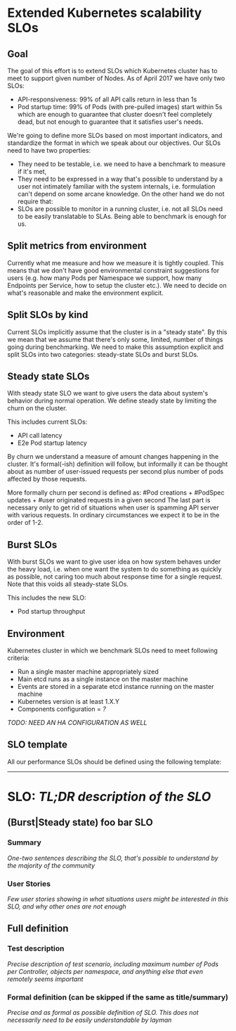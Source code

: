# Extended Kubernetes scalability SLOs

## Goal
The goal of this effort is to extend SLOs which Kubernetes cluster has to meet to support given number of Nodes. As of April 2017 we have only two SLOs:
- API-responsiveness: 99% of all API calls return in less than 1s
- Pod startup time: 99% of Pods (with pre-pulled images) start within 5s
which are enough to guarantee that cluster doesn't feel completely dead, but not enough to guarantee that it satisfies user's needs.

We're going to define more SLOs based on most important indicators, and standardize the format in which we speak about our objectives. Our SLOs need to have two properties:
- They need to be testable, i.e. we need to have a benchmark to measure if it's met,
- They need to be expressed in a way that's possible to understand by a user not intimately familiar with the system internals, i.e. formulation can't depend on some arcane knowledge.
On the other hand we do not require that:
- SLOs are possible to monitor in a running cluster, i.e. not all SLOs need to be easily translatable to SLAs. Being able to benchmark is enough for us.

## Split metrics from environment
Currently what me measure and how we measure it is tightly coupled. This means that we don't have good environmental constraint suggestions for users (e.g. how many Pods per Namespace we support, how many Endpoints per Service, how to setup the cluster etc.). We need to decide on what's reasonable and make the environment explicit.

## Split SLOs by kind
Current SLOs implicitly assume that the cluster is in a "steady state". By this we mean that we assume that there's only some, limited, number of things going during benchmarking. We need to make this assumption explicit and split SLOs into two categories: steady-state SLOs and burst SLOs.

## Steady state SLOs
With steady state SLO we want to give users the data about system's behavior during normal operation. We define steady state by limiting the churn on the cluster. 

This includes current SLOs:
- API call latency
- E2e Pod startup latency

By churn we understand a measure of amount changes happening in the cluster. It's formal(-ish) definition will follow, but informally it can be thought about as number of user-issued requests per second plus number of pods affected by those requests. 

More formally churn per second is defined as:
#Pod creations + #PodSpec updates + #user originated requests in a given second
The last part is necessary only to get rid of situations when user is spamming API server with various requests. In ordinary circumstances we expect it to be in the order of 1-2. 

## Burst SLOs
With burst SLOs we want to give user idea on how system behaves under the heavy load, i.e. when one want the system to do something as quickly as possible, not caring too much about response time for a single request. Note that this voids all steady-state SLOs.

This includes the new SLO:
- Pod startup throughput

## Environment
Kubernetes cluster in which we benchmark SLOs need to meet following criteria:
- Run a single master machine appropriately sized
- Main etcd runs as a single instance on the master machine
- Events are stored in a separate etcd instance running on the master machine
- Kubernetes version is at least 1.X.Y
- Components configuration = _?_

_TODO: NEED AN HA CONFIGURATION AS WELL_

## SLO template
All our performance SLOs should be defined using the following template:

---

# SLO: *TL;DR description of the SLO*
## (Burst|Steady state) foo bar SLO

### Summary
_One-two sentences describing the SLO, that's possible to understand by the majority of the community_

### User Stories
_Few user stories showing in what situations users might be interested in this SLO, and why other ones are not enough_

## Full definition
### Test description
_Precise description of test scenario, including maximum number of Pods per Controller, objects per namespace, and anything else that even remotely seems important_

### Formal definition (can be skipped if the same as title/summary)
_Precise and as formal as possible definition of SLO. This does not necessarily need to be easily understandable by layman_
